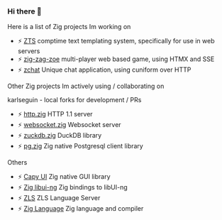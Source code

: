 ### Hi there 👋

Here is a list of Zig projects Im working on

- ⚡ [ZTS](https://github.com/zigster64/zts)  comptime text templating system, specifically for use in web servers
- ⚡ [zig-zag-zoe](https://github.com/zigster64/zig-zag-zoe)  multi-player web based game, using HTMX and SSE
- ⚡ [zchat](https://github.com/zigster64/zchat)  Unique chat application, using cuniform over HTTP

Other Zig projects Im actively using / collaborating on

karlseguin - local forks for development / PRs
- ⚡ [http.zig](https://github.com/zigster64/http.zig)  HTTP 1.1 server
- ⚡ [websocket.zig](https://github.com/zigster64/websocket.zig)  Websocket server
- ⚡ [zuckdb.zig](https://github.com/zigster64/zuckdb.zig)  DuckDB library
- ⚡ [pg.zig](https://github.com/zigster64/http.zig)  Zig native Postgresql client library

Others
- ⚡ [Capy UI](https://github.com/zigster64/capy)  Zig native GUI library
- ⚡ [Zig libui-ng](https://github.com/zigster64/zig-libui-ng) Zig bindings to libUI-ng
- ⚡ [ZLS](https://github.com/zigster64/zlsy)  ZLS Language Server
- ⚡ [Zig Language](https://github.com/zigster64/zlsy)  Zig language and compiler

<!--
**zigster64/zigster64** is a ✨ _special_ ✨ repository because its `README.md` (this file) appears on your GitHub profile.

Here are some ideas to get you started:

- 🔭 I’m currently working on ...
- 🌱 I’m currently learning ...
- 👯 I’m looking to collaborate on ...
- 🤔 I’m looking for help with ...
- 💬 Ask me about ...
- 📫 How to reach me: ...
- 😄 Pronouns: ...
- ⚡ Fun fact: ...
-->
